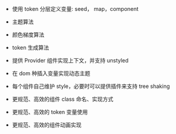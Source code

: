 * 使用 token 分层定义变量: seed， map，component
* 主题算法
* 颜色梯度算法
* token 生成算法

* 提供 Provider 组件实现上下文，并支持 unstyled
* 在 dom 种插入变量实现动态主题
* 每个组件自己维护 style，必要时可以提供插件来支持 tree shaking

* 更规范、高效的组件 class 命名、实现方式
* 更规范、高效的 token 变量使用
* 更规范、高效的组件动画实现
